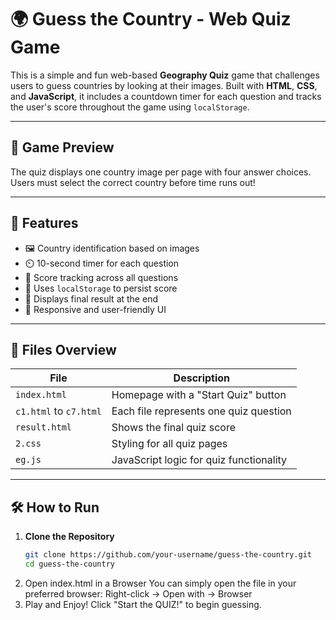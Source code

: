 # 🌍 Guess the Country - Web Quiz Game

This is a simple and fun web-based **Geography Quiz** game that challenges users to guess countries by looking at their images. Built with **HTML**, **CSS**, and **JavaScript**, it includes a countdown timer for each question and tracks the user's score throughout the game using `localStorage`.

---

## 📸 Game Preview

The quiz displays one country image per page with four answer choices. Users must select the correct country before time runs out!

---

## 🚀 Features

- 🖼️ Country identification based on images
- ⏲️ 10-second timer for each question
- 🧠 Score tracking across all questions
- 💾 Uses `localStorage` to persist score
- 🎉 Displays final result at the end
- 📱 Responsive and user-friendly UI

---

## 🧩 Files Overview

| File         | Description |
|--------------|-------------|
| `index.html` | Homepage with a "Start Quiz" button |
| `c1.html` to `c7.html` | Each file represents one quiz question |
| `result.html` | Shows the final quiz score |
| `2.css` | Styling for all quiz pages |
| `eg.js` | JavaScript logic for quiz functionality |

---

## 🛠️ How to Run

1. **Clone the Repository**  
   ```bash
   git clone https://github.com/your-username/guess-the-country.git
   cd guess-the-country
2. Open index.html in a Browser
   You can simply open the file in your preferred browser:
   Right-click → Open with → Browser
3. Play and Enjoy!
   Click "Start the QUIZ!" to begin guessing.
